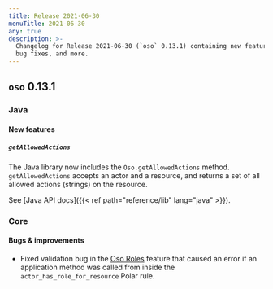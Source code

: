 ```yaml
---
title: Release 2021-06-30
menuTitle: 2021-06-30
any: true
description: >-
  Changelog for Release 2021-06-30 (`oso` 0.13.1) containing new features,
  bug fixes, and more.
---
```


## `oso` 0.13.1

### Java

#### New features

##### `getAllowedActions`

The Java library now includes the `Oso.getAllowedActions` method.
`getAllowedActions` accepts an actor and a resource, and returns a set of all allowed actions (strings) on the resource.

See [Java API docs]({{< ref path="reference/lib" lang="java" >}}).

### Core

#### Bugs & improvements

- Fixed validation bug in the [Oso Roles](guides/roles) feature that caused an error if an application method was called from inside the `actor_has_role_for_resource` Polar rule.


